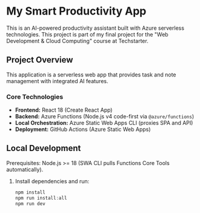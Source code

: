 # My Smart Productivity App

This is an AI-powered productivity assistant built with Azure serverless technologies. This project is part of my final project for the "Web Development & Cloud Computing" course at Techstarter.

## Project Overview

This application is a serverless web app that provides task and note management with integrated AI features.

### Core Technologies

- **Frontend:** React 18 (Create React App)
- **Backend:** Azure Functions (Node.js v4 code-first via `@azure/functions`)
- **Local Orchestration:** Azure Static Web Apps CLI (proxies SPA and API)
- **Deployment:** GitHub Actions (Azure Static Web Apps)

## Local Development

Prerequisites: Node.js >= 18 (SWA CLI pulls Functions Core Tools automatically).

1. Install dependencies and run:

   ```powershell
   npm install
   npm run install:all
   npm run dev
   ```
